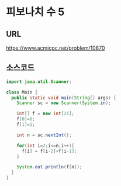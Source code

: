 # 피보나치 수 5

## URL
<https://www.acmicpc.net/problem/10870>

## 소스코드

```java
import java.util.Scanner;

class Main {
  public static void main(String[] args) {
    Scanner sc = new Scanner(System.in);

    int[] f = new int[21];
    f[0]=0;
    f[1]=1;

    int n = sc.nextInt();

    for(int i=2;i<=n;i++){
      f[i] = f[i-2]+f[i-1];
    }

    System.out.println(f[n]);
  }
}
```